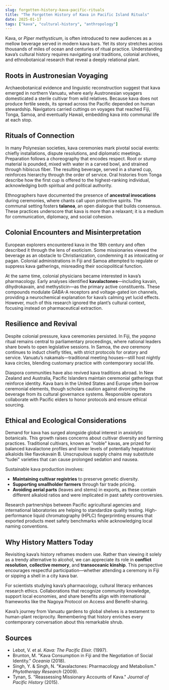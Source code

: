 ```yaml
---
slug: forgotten-history-kava-pacific-rituals
title: "The Forgotten History of Kava in Pacific Island Rituals"
date: 2025-01-17
tags: ["kava", "cultural-history", "anthropology"]
---
```


Kava, or *Piper methysticum*, is often introduced to new audiences as a mellow beverage served in modern kava bars. Yet its story stretches across thousands of miles of ocean and centuries of ritual practice. Understanding kava’s cultural history requires navigating oral traditions, colonial archives, and ethnobotanical research that reveal a deeply relational plant.

## Roots in Austronesian Voyaging

Archaeobotanical evidence and linguistic reconstruction suggest that kava emerged in northern Vanuatu, where early Austronesian voyagers domesticated a sterile cultivar from wild relatives. Because kava does not produce fertile seeds, its spread across the Pacific depended on human stewardship. Navigators carried cuttings on voyages that reached Fiji, Tonga, Samoa, and eventually Hawaii, embedding kava into communal life at each stop.

## Rituals of Connection

In many Polynesian societies, kava ceremonies mark pivotal social events: chiefly installations, dispute resolutions, and diplomatic meetings. Preparation follows a choreography that encodes respect. Root or stump material is pounded, mixed with water in a carved bowl, and strained through hibiscus fiber. The resulting beverage, served in a shared cup, reinforces hierarchy through the order of service. Oral histories from Tonga describe how the first cup is offered to the highest-ranking individual, acknowledging both spiritual and political authority.

Ethnographers have documented the presence of **ancestral invocations** during ceremonies, where chants call upon protective spirits. The communal setting fosters **talanoa**, an open dialogue that builds consensus. These practices underscore that kava is more than a relaxant; it is a medium for communication, diplomacy, and social cohesion.

## Colonial Encounters and Misinterpretation

European explorers encountered kava in the 18th century and often described it through the lens of exoticism. Some missionaries viewed the beverage as an obstacle to Christianization, condemning it as intoxicating or pagan. Colonial administrations in Fiji and Samoa attempted to regulate or suppress kava gatherings, misreading their sociopolitical function.

At the same time, colonial physicians became interested in kava’s pharmacology. Early analyses identified **kavalactones**—including kavain, dihydrokavain, and methysticin—as the primary active constituents. These compounds modulate GABA-A receptors and voltage-gated ion channels, providing a neurochemical explanation for kava’s calming yet lucid effects. However, much of this research ignored the plant’s cultural context, focusing instead on pharmaceutical extraction.

## Resilience and Revival

Despite colonial pressure, kava ceremonies persisted. In Fiji, the *yaqona* ritual remains central to parliamentary proceedings, where national leaders share bowls to open legislative sessions. In Samoa, the *ava* ceremony continues to induct chiefly titles, with strict protocols for oratory and service. Vanuatu’s nakamals—traditional meeting houses—still host nightly kava circles, blending customary practice with contemporary social life.

Diaspora communities have also revived kava traditions abroad. In New Zealand and Australia, Pacific Islanders maintain ceremonial gatherings that reinforce identity. Kava bars in the United States and Europe often borrow ceremonial elements, though scholars caution against divorcing the beverage from its cultural governance systems. Responsible operators collaborate with Pacific elders to honor protocols and ensure ethical sourcing.

## Ethical and Ecological Considerations

Demand for kava has surged alongside global interest in anxiolytic botanicals. This growth raises concerns about cultivar diversity and farming practices. Traditional cultivars, known as "noble" kavas, are prized for balanced kavalactone profiles and lower levels of potentially hepatotoxic alkaloids like flavokavain B. Unscrupulous supply chains may substitute "tudei" varieties that can cause prolonged sedation and nausea.

Sustainable kava production involves:

- **Maintaining cultivar registries** to preserve genetic diversity.
- **Supporting smallholder farmers** through fair trade pricing.
- **Avoiding aerial parts** (leaves and stems) in exports, as these contain different alkaloid ratios and were implicated in past safety controversies.

Research partnerships between Pacific agricultural agencies and international laboratories are helping to standardize quality testing. High-performance liquid chromatography (HPLC) fingerprinting ensures that exported products meet safety benchmarks while acknowledging local naming conventions.

## Why History Matters Today

Revisiting kava’s history reframes modern use. Rather than viewing it solely as a trendy alternative to alcohol, we can appreciate its role in **conflict resolution**, **collective memory**, and **transoceanic kinship**. This perspective encourages respectful participation—whether attending a ceremony in Fiji or sipping a shell in a city kava bar.

For scientists studying kava’s pharmacology, cultural literacy enhances research ethics. Collaborations that recognize community knowledge, support local economies, and share benefits align with international frameworks like the Nagoya Protocol on Access and Benefit-sharing.

Kava’s journey from Vanuatu gardens to global shelves is a testament to human-plant reciprocity. Remembering that history enriches every contemporary conversation about this remarkable shrub.

## Sources

- Lebot, V. et al. *Kava: The Pacific Elixir.* (1997).
- Brunton, M. "Kava Consumption in Fiji and the Negotiation of Social Identity." *Oceania* (2018).
- Singh, Y. & Singh, N. "Kavalactones: Pharmacology and Metabolism." *Phytotherapy Research* (2009).
- Tynan, S. "Reassessing Missionary Accounts of Kava." *Journal of Pacific History* (2015).
